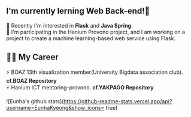 I'm currently lerning Web __Back-end__!🤪 
------------------------------------------  
🌱 Recently I'm interested in __Flask__ and __Java Spring__.  
🌱 I'm participating in the Hanium Provono project, and I am working on a project to create a machine learning-based web service using Flask.  

🧑‍💻 My Career  
------------------  
⚡ BOAZ 13th visualization member(University Bigdata association club). **cf.BOAZ Repository**  
⚡ Hanium ICT mentoring-provono. **cf.YAKPAGO Repository**  

![Eunha's github stats](https://github-readme-stats.vercel.app/api?username=EunhaKyeong&show_icons= true)

<!--
**EunhaKyeong/EunhaKyeong** is a ✨ _special_ ✨ repository because its `README.md` (this file) appears on your GitHub profile.

Here are some ideas to get you started:

- 🔭 I’m currently working on ...
- 🌱 I’m currently learning ...
- 👯 I’m looking to collaborate on ...
- 🤔 I’m looking for help with ...
- 💬 Ask me about ...
- 📫 How to reach me: ...
- 😄 Pronouns: ...
- ⚡ Fun fact: ...
-->

